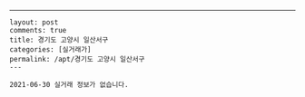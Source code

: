 ---
    layout: post
    comments: true
    title: 경기도 고양시 일산서구
    categories: [실거래가]
    permalink: /apt/경기도 고양시 일산서구
    ---

    2021-06-30 실거래 정보가 없습니다.

    